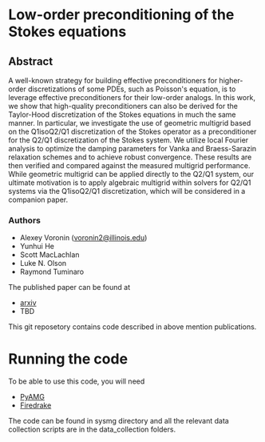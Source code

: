 # Low-order preconditioning of the Stokes equations

## Abstract 
A well-known strategy for building effective preconditioners for higher-order discretizations of some PDEs, such as Poisson's equation, is to leverage effective preconditioners for their low-order analogs. In this work, we show that high-quality preconditioners can also be derived for the Taylor-Hood discretization of the Stokes equations in much the same manner. In particular, we investigate the use of geometric multigrid based on the Q1isoQ2/Q1 discretization of the Stokes operator as a preconditioner for the Q2/Q1 discretization of the Stokes system. We utilize local Fourier analysis to optimize the damping parameters for Vanka and Braess-Sarazin relaxation schemes and to achieve robust convergence. These results are then verified and compared against the measured multigrid performance. While geometric multigrid can be applied directly to the Q2/Q1 system, our ultimate motivation is to apply algebraic multigrid within solvers for Q2/Q1 systems via the Q1isoQ2/Q1 discretization, which will be considered in a companion paper.

### Authors 
  - Alexey Voronin (voronin2@illinois.edu)
  - Yunhui He
  - Scott MacLachlan
  - Luke N. Olson
  - Raymond Tuminaro

The published paper can be found at
   - [arxiv](https://arxiv.org/abs/2103.11967)
   - TBD

This git reposetory contains code described in above mention publications. 

# Running the code

To be able to use this code, you will need 
   - [PyAMG](https://github.com/pyamg/pyamg)
   - [Firedrake](https://www.firedrakeproject.org/)

The code can be found in sysmg directory and all the relevant data collection scripts are in the data_collection folders. 
